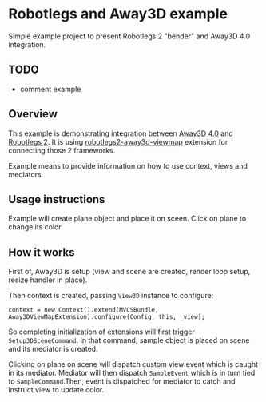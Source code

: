 # Robotlegs and Away3D example

Simple example project to present Robotlegs 2 "bender" and Away3D 4.0 integration.

## TODO

- comment example

## Overview

This example is demonstrating integration between [Away3D 4.0](https://github.com/away3d/away3d-core-fp11) and [Robotlegs 2](https://github.com/robotlegs/robotlegs-framework). It is using [robotlegs2-away3d-viewmap](https://github.com/Vj3k0/robotlegs2-away3d-viewmap) extension for connecting those 2 frameworks.

Example means to provide information on how to use context, views and mediators.

## Usage instructions

Example will create plane object and place it on sceen. Click on plane to change its color.

## How it works

First of, Away3D is setup (view and scene are created, render loop setup, resize handler in place). 

Then context is created, passing `View3D` instance to configure:

	context = new Context().extend(MVCSBundle, Away3DViewMapExtension).configure(Config, this, _view);

So completing initialization of extensions will first trigger `Setup3DSceneCommand`. In that command, sample object is placed on scene and its mediator is created.

Clicking on plane on scene will dispatch custom view event which is caught in its mediator. Mediator will then dispatch `SampleEvent` which is in turn tied to `SampleCommand`.Then, event is dispatched for mediator to catch and instruct view to update color.
